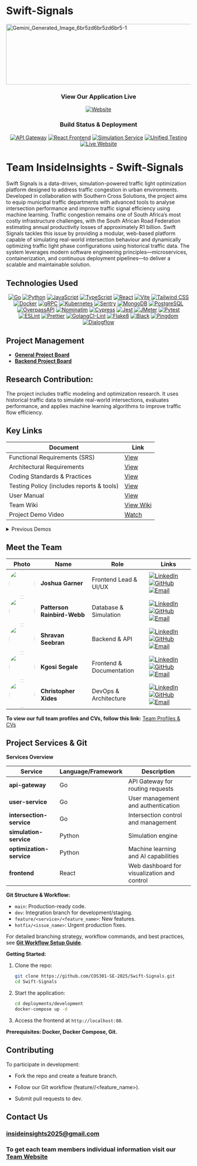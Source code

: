 
# Swift-Signals

<img width="984" height="165" alt="Gemini_Generated_Image_6br5zd6br5zd6br5-1" src="https://github.com/user-attachments/assets/5cc7b499-32e1-442c-8294-9bc2ecb89051" />

<div align="center">

### View Our Application Live
[![Website](https://img.shields.io/badge/🌐_Website-Visit_Live_Site-2E86C1?style=for-the-badge&logo=google-chrome&logoColor=white)](https://swiftsignals.co.za/)

### Build Status & Deployment

[![API Gateway](https://img.shields.io/github/actions/workflow/status/COS301-SE-2025/Swift-Signals/api-gateway.yml?branch=dev&style=for-the-badge&label=API%20Gateway&logo=github&logoColor=white)](https://github.com/COS301-SE-2025/Swift-Signals/actions/workflows/apiGateway.yml)
[![React Frontend](https://img.shields.io/github/actions/workflow/status/COS301-SE-2025/Swift-Signals/react.yml?branch=dev&style=for-the-badge&label=React%20Frontend&logo=react&logoColor=white)](https://github.com/COS301-SE-2025/Swift-Signals/actions/workflows/react.yml)
[![Simulation Service](https://img.shields.io/github/actions/workflow/status/COS301-SE-2025/Swift-Signals/intersection-service.yml?branch=dev&style=for-the-badge&label=Simulation%20Service&logo=aws&logoColor=white)](https://github.com/COS301-SE-2025/Swift-Signals/actions/workflows/intersection-service.yml)
[![Unified Testing](https://img.shields.io/github/actions/workflow/status/COS301-SE-2025/Swift-Signals/main.yml?branch=dev&style=for-the-badge&label=Unified%20Testing&logo=jest&logoColor=white)](https://github.com/COS301-SE-2025/Swift-Signals/actions/workflows/main.yml)
[![Live Website](https://img.shields.io/badge/🚀_Live_Site-swiftsignals.co.za-28A745?style=for-the-badge&logo=vercel&logoColor=white)](https://swiftsignals.co.za/)

</div>

# Team InsideInsights - Swift-Signals

Swift Signals is a data-driven, simulation-powered traffic light optimization platform designed to address traffic congestion in urban environments. Developed in collaboration with Southern Cross Solutions, the project aims to equip municipal traffic departments with advanced tools to analyse intersection performance and improve traffic signal efficiency using machine learning. Traffic congestion remains one of South Africa’s most costly infrastructure challenges, with the South African Road Federation estimating annual productivity losses of approximately R1 billion. Swift Signals tackles this issue by providing a modular, web-based platform capable of simulating real-world intersection behaviour and dynamically optimizing traffic light phase configurations using historical traffic data. The system leverages modern software engineering principles—microservices, containerization, and continuous deployment pipelines—to deliver a scalable and maintainable solution.

## Technologies Used

<p align="center">
  <a href="https://golang.org/"><img src="https://img.shields.io/badge/Go-00ADD8?style=flat-square&logo=go&logoColor=white" alt="Go"></a>
  <a href="https://www.python.org/"><img src="https://img.shields.io/badge/Python-3776AB?style=flat-square&logo=python&logoColor=white" alt="Python"></a>
  <a href="https://developer.mozilla.org/en-US/docs/Web/JavaScript"><img src="https://img.shields.io/badge/JavaScript-F7DF1E?style=flat-square&logo=javascript&logoColor=black" alt="JavaScript"></a>
  <a href="https://www.typescriptlang.org/"><img src="https://img.shields.io/badge/TypeScript-3178C6?style=flat-square&logo=typescript&logoColor=white" alt="TypeScript"></a>
  <a href="https://react.dev/"><img src="https://img.shields.io/badge/React-20232A?style=flat-square&logo=react&logoColor=61DAFB" alt="React"></a>
  <a href="https://vitejs.dev/"><img src="https://img.shields.io/badge/Vite-646CFF?style=flat-square&logo=vite&logoColor=white" alt="Vite"></a>
  <a href="https://tailwindcss.com/"><img src="https://img.shields.io/badge/Tailwind_CSS-38B2AC?style=flat-square&logo=tailwind-css&logoColor=white" alt="Tailwind CSS"></a>
  <a href="https://www.docker.com/"><img src="https://img.shields.io/badge/Docker-2496ED?style=flat-square&logo=docker&logoColor=white" alt="Docker"></a>
  <a href="https://grpc.io/"><img src="https://img.shields.io/badge/gRPC-000000?style=flat-square&logo=grpc&logoColor=white" alt="gRPC"></a>
  <a href="https://kubernetes.io/"><img src="https://img.shields.io/badge/Kubernetes-326CE5?style=flat-square&logo=kubernetes&logoColor=white" alt="Kubernetes"></a>
  <a href="https://sentry.io/"><img src="https://img.shields.io/badge/Sentry-362D59?style=flat-square&logo=sentry&logoColor=white" alt="Sentry"></a>
  <a href="https://www.mongodb.com/"><img src="https://img.shields.io/badge/MongoDB-47A248?style=flat-square&logo=mongodb&logoColor=white" alt="MongoDB"></a>
  <a href="https://www.postgresql.org/"><img src="https://img.shields.io/badge/PostgreSQL-336791?style=flat-square&logo=postgresql&logoColor=white" alt="PostgreSQL"></a>
  <a href="https://wiki.openstreetmap.org/wiki/Overpass_API"><img src="https://img.shields.io/badge/OverpassAPI-7EBC6F?style=flat-square&logo=openstreetmap&logoColor=white" alt="OverpassAPI"></a>
  <a href="https://nominatim.org/"><img src="https://img.shields.io/badge/Nominatim-4B9CD3?style=flat-square&logo=openstreetmap&logoColor=white" alt="Nominatim"></a>
  <a href="https://www.cypress.io/"><img src="https://img.shields.io/badge/Cypress-17202C?style=flat-square&logo=cypress&logoColor=white" alt="Cypress"></a>
  <a href="https://jestjs.io/"><img src="https://img.shields.io/badge/Jest-C21325?style=flat-square&logo=jest&logoColor=white" alt="Jest"></a>
  <a href="https://jmeter.apache.org/"><img src="https://img.shields.io/badge/JMeter-D22128?style=flat-square&logo=apachejmeter&logoColor=white" alt="JMeter"></a>
  <a href="https://docs.pytest.org/"><img src="https://img.shields.io/badge/Pytest-0A9EDC?style=flat-square&logo=pytest&logoColor=white" alt="Pytest"></a>
  <a href="https://eslint.org/"><img src="https://img.shields.io/badge/ESLint-4B32C3?style=flat-square&logo=eslint&logoColor=white" alt="ESLint"></a>
  <a href="https://prettier.io/"><img src="https://img.shields.io/badge/Prettier-F7B93E?style=flat-square&logo=prettier&logoColor=black" alt="Prettier"></a>
  <a href="https://golangci-lint.run/"><img src="https://img.shields.io/badge/GolangCI-00ADD8?style=flat-square&logo=go&logoColor=white" alt="GolangCI-Lint"></a>
  <a href="https://flake8.pycqa.org/"><img src="https://img.shields.io/badge/Flake8-FF4B4B?style=flat-square&logo=python&logoColor=white" alt="Flake8"></a>
  <a href="https://black.readthedocs.io/"><img src="https://img.shields.io/badge/Black-000000?style=flat-square&logo=python&logoColor=white" alt="Black"></a>
  <a href="https://www.pingdom.com/"><img src="https://img.shields.io/badge/Pingdom-FFCC00?style=flat-square&logo=pingdom&logoColor=black" alt="Pingdom"></a>
  <a href="https://dialogflow.cloud.google.com/"><img src="https://img.shields.io/badge/Dialogflow-FF9800?style=flat-square&logo=dialogflow&logoColor=white" alt="Dialogflow"></a>
</p>

## Project Management

- [**General Project Board**](https://github.com/orgs/COS301-SE-2025/projects/116)
- [**Backend Project Board**](https://github.com/orgs/COS301-SE-2025/projects/257)

## Research Contribution: 
The project includes traffic modeling and optimization research. It uses historical traffic data to simulate real-world intersections, evaluates performance, and applies machine learning algorithms to improve traffic flow efficiency.

## Key Links

| Document | Link |
| -------- | ---- |
| Functional Requirements (SRS) | [View](docs/Demo4/Swift%20Signals_SRS_version_4.pdf) |
| Architectural Requirements | [View](docs/Demo4/Architectural%20Requirements.pdf) |
| Coding Standards & Practices | [View](docs/Demo4/CodingStandardsPractices-v2.pdf) |
| Testing Policy (includes reports & tools) | [View](docs/Demo4/Testing%20Policy.pdf) |
| User Manual | [View](docs/Demo4/User%20Manual.pdf) |
| Team Wiki | [View Wiki](https://github.com/COS301-SE-2025/Swift-Signals/wiki) |
| Project Demo Video | [Watch](https://drive.google.com/file/d/1b-unQy0JMKYX5AHnmbvFy7zX-LwUFR8v/view) |

<details>
  <summary>Previous Demos</summary>

  <details>
    <summary>Demo 4</summary>

  | Document                                      | Link                                                                                                                                        |
  | --------------------------------------------- | ------------------------------------------------------------------------------------------------------------------------------------------- |
  | **Functional Requirements (SRS)**             | [View Document](docs/Demo4/Swift%20Signals_SRS_version_4.pdf)                                |
  | **Technical Installation Manual**             | [View Document](docs/Demo4/Technical%20installation%20manual%20V4.pdf)                                         |
  | **User Manual**                               | [View Document](docs/Demo4/User%20Manual.pdf)                                           |
  | **Architectural Requirements Document**       | [View Document](docs/Demo4/Architectural%20Requirements.pdf)                                       |
  | **Coding Standards and Practices**            | [View Document](docs/Demo4/CodingStandardsPractices-v2.pdf)                                     |
  | **Technology Requirements**            | [View Document](docs/Demo4/Technology%20Requirements.pdf)                                     |
  | **Non Functional Testing**            | [View Document](docs/Demo4/Non%20functional%20testing.pdf)                                     |
  | **Testing Policy**            | [View Document](docs/Demo4/Testing%20Policy.pdf)                                     |
  | **User Testing**            | [View Document](docs/Demo4/User%20Testing.pdf)                                     |
  | **Team Wiki**                                 | [View Wiki](https://github.com/COS301-SE-2025/Swift-Signals/wiki)                                                                           |
  | **Demo 4 Video**                              | [Watch Video](https://drive.google.com/file/d/1jwd5ZOZnacllvD1cR0Qc2rUw_mRHZ2dk/view?usp=drive_link)                                        |

  </details>

  <details>
    <summary>Demo 3</summary>

  | Document                                      | Link                                                                                                                                        |
  | --------------------------------------------- | ------------------------------------------------------------------------------------------------------------------------------------------- |
  | **Functional Requirements (SRS)**             | [View Document](https://drive.google.com/file/d/131mOBRRm1XoIGXXQAerh4kBFtj-BwIQk/view?usp=drive_link)                                     |
  | **Technical Installation Manual**             | [View Document](https://drive.google.com/file/d/17fJ2Nr7wpZfoAyZ_EtdLOnJ1-j1JsDyZ/view?usp=sharing)                                         |
  | **User Manual**                               | [View Document](https://drive.google.com/file/d/1z-FT_3awCm1LnvJwVxOEWf0r-joXVsnt/view?usp=sharing)                                           |
  | **Architectural Requirements Document**       | [View Document](https://drive.google.com/file/d/1OxmRs2dRNmEX-NihPSPqyHUDEKuKiap3/view?usp=drive_link)                                       |
  | **Coding Standards and Practices**            | [View Document](https://drive.google.com/file/d/1DfAsEvpF1EfQdDXj03C5d7_qYyphNjEi/view?usp=drive_link)                                     |
  | **Team Wiki**                                 | [View Wiki](https://github.com/COS301-SE-2025/Swift-Signals/wiki)                                                                           |
  | **Demo 3 Video**                              | [Watch Video](https://drive.google.com/file/d/1jwd5ZOZnacllvD1cR0Qc2rUw_mRHZ2dk/view?usp=drive_link)                                        |

  </details>

  <details>
    <summary>Demo 2</summary>

  | Document                                      | Link                                                                                                                                        |
  | --------------------------------------------- | ------------------------------------------------------------------------------------------------------------------------------------------- |
  | **Functional Requirements (SRS)**             | [View Document](docs/Demo2/SRSV2.pdf)                                                                                                       |
  | **User Manual**                               | [View Document](docs/Demo2/UserManual.pdf)                                                                                                    |
  | **Architectural Requirements Document**       | [View Document](docs/Demo2/ArchitecturalRequirements.pdf)                                                                                     |
  | **Coding Standards and Practices**            | [View Document](/docs/Demo2/CodingStandardsPractices.pdf)                                                                                   |
  | **Team Wiki**                                 | [View Wiki](https://github.com/COS301-SE-2025/Swift-Signals/wiki)                                                                           |
  | **Demo 2 Video**                              | [Watch Video](https://drive.google.com/file/d/1aziHGN7oFnAVXir01R-gUUyE7hT6cnv7/view?usp=sharing)                                           |

  </details>

  <details>
    <summary>Demo 1</summary>

  | Document                                      | Link                                                                                                                                        |
  | --------------------------------------------- | ------------------------------------------------------------------------------------------------------------------------------------------- |
  | **Functional Requirements (SRS)**             | [View Document](docs/Demo1/SRS_Swift_Signals.pdf)                                                                                           |
  | **Demo 1 Video**                              | [Watch Video](https://drive.google.com/drive/folders/1atNvpmhXaGXENKEQayBK2XgDB_K1cdJR?usp=sharing)                                         |

  </details>

</details>


## Meet the Team

| Photo | Name | Role | Links |
|-------|------|------|-------|
| <img src="https://github.com/user-attachments/assets/1d51aa8f-a998-47ec-a516-634008f420b7" width="70" style="border-radius:50%;"> | **Joshua Garner** | Frontend Lead & UI/UX | [![LinkedIn](https://img.shields.io/badge/-LinkedIn-0A66C2?style=for-the-badge&logo=linkedin&logoColor=white)](https://www.linkedin.com/in/joshua-garner-a893ba286/) [![GitHub](https://img.shields.io/badge/-GitHub-181717?style=for-the-badge&logo=github&logoColor=white)](https://github.com/JoshuaGarner2003) [![Email](https://img.shields.io/badge/-Email-EA4335?style=for-the-badge&logo=gmail&logoColor=white)](mailto:joshua@example.com) |
| <img src="https://github.com/user-attachments/assets/588dc415-c637-4607-acb6-7b5ec29f2c28" width="70" style="border-radius:50%;"> | **Patterson Rainbird-Webb** | Database & Simulation | [![LinkedIn](https://img.shields.io/badge/-LinkedIn-0A66C2?style=for-the-badge&logo=linkedin&logoColor=white)](https://www.linkedin.com/in/patterson-rainbird-webb-221310202/) [![GitHub](https://img.shields.io/badge/-GitHub-181717?style=for-the-badge&logo=github&logoColor=white)](https://github.com/PatV3-0) [![Email](https://img.shields.io/badge/-Email-EA4335?style=for-the-badge&logo=gmail&logoColor=white)](mailto:patterson@example.com) |
| <img src="https://github.com/user-attachments/assets/1893eeaa-f397-4e81-b2df-a7b469129691" width="70" style="border-radius:50%;"> | **Shravan Seebran** | Backend & API | [![LinkedIn](https://img.shields.io/badge/-LinkedIn-0A66C2?style=for-the-badge&logo=linkedin&logoColor=white)](https://www.linkedin.com/in/shravan-seebran-045594291/) [![GitHub](https://img.shields.io/badge/-GitHub-181717?style=for-the-badge&logo=github&logoColor=white)](https://github.com/ShravanSeebran) [![Email](https://img.shields.io/badge/-Email-EA4335?style=for-the-badge&logo=gmail&logoColor=white)](mailto:shravan@example.com) |
| <img src="https://github.com/user-attachments/assets/881de061-4fea-44c2-b670-f465ee1e05ad" width="70" style="border-radius:50%;"> | **Kgosi Segale** | Frontend & Documentation | [![LinkedIn](https://img.shields.io/badge/-LinkedIn-0A66C2?style=for-the-badge&logo=linkedin&logoColor=white)](https://www.linkedin.com/in/kgosi-segale-aab909355/) [![GitHub](https://img.shields.io/badge/-GitHub-181717?style=for-the-badge&logo=github&logoColor=white)](https://github.com/KgosiSegale) [![Email](https://img.shields.io/badge/-Email-EA4335?style=for-the-badge&logo=gmail&logoColor=white)](mailto:kgosi@example.com) |
| <img src="https://github.com/user-attachments/assets/fabe87d3-4b64-433c-ab2f-087d9f91192c" width="70" style="border-radius:50%;"> | **Christopher Xides** | DevOps & Architecture | [![LinkedIn](https://img.shields.io/badge/-LinkedIn-0A66C2?style=for-the-badge&logo=linkedin&logoColor=white)](https://www.linkedin.com/in/christopher-xides-253758308/) [![GitHub](https://img.shields.io/badge/-GitHub-181717?style=for-the-badge&logo=github&logoColor=white)](https://github.com/Xides7) [![Email](https://img.shields.io/badge/-Email-EA4335?style=for-the-badge&logo=gmail&logoColor=white)](mailto:christopher@example.com) |

**To view our full team profiles and CVs, follow this link:** [Team Profiles & CVs](https://swiftsignalsteam.netlify.app/)


## Project Services & Git

**Services Overview**

| Service                | Language/Framework | Description                                      |
| ---------------------- | ------------------ | ------------------------------------------------ |
| **api-gateway**        | Go                 | API Gateway for routing requests               |
| **user-service**       | Go                 | User management and authentication             |
| **intersection-service**| Go                 | Intersection control and management            |
| **simulation-service** | Python             | Simulation engine                                |
| **optimization-service**| Python             | Machine learning and AI capabilities           |
| **frontend**           | React              | Web dashboard for visualization and control    |

**Git Structure & Workflow:**  
- `main`: Production-ready code.  
- `dev`: Integration branch for development/staging.  
- `feature/<service>/<feature_name>`: New features.  
- `hotfix/<issue_name>`: Urgent production fixes. 

For detailed branching strategy, workflow commands, and best practices, see [**Git Workflow Setup Guide**](scripts/README.md).

**Getting Started:**  

1. Clone the repo:
   ```sh
   git clone https://github.com/COS301-SE-2025/Swift-Signals.git
   cd Swift-Signals
2. Start the application:
   ```sh
   cd deployments/development
   docker-compose up -d
3. Access the frontend at ```http://localhost:80```.

**Prerequisites: Docker, Docker Compose, Git.**

## Contributing

To participate in development:
- Fork the repo and create a feature branch.

- Follow our Git workflow (feature/<service>/<feature_name>).

- Submit pull requests to dev.

## Contact Us
### insideinsights2025@gmail.com

### To get each team members individual information visit our [Team Website](https://swiftsignalsteam.netlify.app/)
